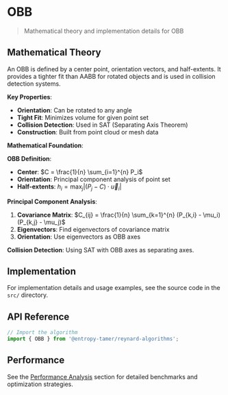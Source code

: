 # OBB

> Mathematical theory and implementation details for OBB

## Mathematical Theory

An OBB is defined by a center point, orientation vectors, and half-extents. It provides a tighter fit than AABB for rotated objects and is used in collision detection systems.

**Key Properties**:

- **Orientation**: Can be rotated to any angle
- **Tight Fit**: Minimizes volume for given point set
- **Collision Detection**: Used in SAT (Separating Axis Theorem)
- **Construction**: Built from point cloud or mesh data

**Mathematical Foundation**:

**OBB Definition**:

- **Center**: $C = \frac{1}{n} \sum_{i=1}^{n} P_i$
- **Orientation**: Principal component analysis of point set
- **Half-extents**: $h_i = \max_{j} |(P_j - C) \cdot \vec{u}_i|$

**Principal Component Analysis**:

1. **Covariance Matrix**: $C_{ij} = \frac{1}{n} \sum_{k=1}^{n} (P_{k,i} - \mu_i)(P_{k,j} - \mu_j)$
2. **Eigenvectors**: Find eigenvectors of covariance matrix
3. **Orientation**: Use eigenvectors as OBB axes

**Collision Detection**:
Using SAT with OBB axes as separating axes.

## Implementation

For implementation details and usage examples, see the source code in the `src/` directory.

## API Reference

```typescript
// Import the algorithm
import { OBB } from '@entropy-tamer/reynard-algorithms';
```

## Performance

See the [Performance Analysis](../performance/) section for detailed benchmarks and optimization strategies.
